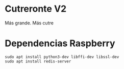 
# Cutreronte V2
Más grande. Más cutre


# Dependencias Raspberry

```
sudo apt install python3-dev libffi-dev libssl-dev
sudo apt install redis-server
```
